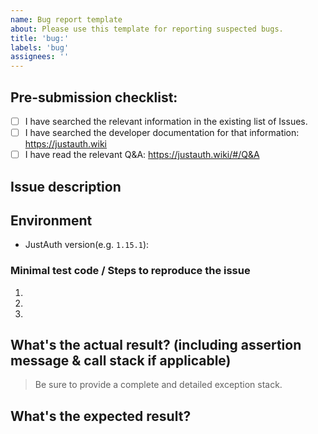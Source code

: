 ```yaml
---
name: Bug report template
about: Please use this template for reporting suspected bugs.
title: 'bug:'
labels: 'bug'
assignees: ''
---
```


## Pre-submission checklist:

- [ ] I have searched the relevant information in the existing list of Issues.
- [ ] I have searched the developer documentation for that information: https://justauth.wiki
- [ ] I have read the relevant Q&A: https://justauth.wiki/#/Q&A

## Issue description

## Environment

- JustAuth version(e.g. `1.15.1`): 

### Minimal test code / Steps to reproduce the issue
1.
2.
3.

## What's the actual result? (including assertion message & call stack if applicable)

> Be sure to provide a complete and detailed exception stack.


## What's the expected result?

